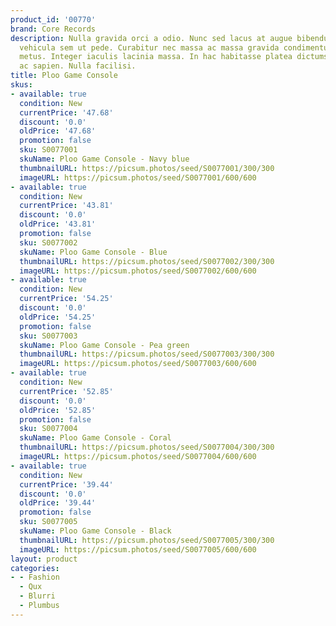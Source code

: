 ```yaml
---
product_id: '00770'
brand: Core Records
description: Nulla gravida orci a odio. Nunc sed lacus at augue bibendum dapibus.Aliquam
  vehicula sem ut pede. Curabitur nec massa ac massa gravida condimentum. Donec vitae
  metus. Integer iaculis lacinia massa. In hac habitasse platea dictumst. Curabitur
  ac sapien. Nulla facilisi.
title: Ploo Game Console
skus:
- available: true
  condition: New
  currentPrice: '47.68'
  discount: '0.0'
  oldPrice: '47.68'
  promotion: false
  sku: S0077001
  skuName: Ploo Game Console - Navy blue
  thumbnailURL: https://picsum.photos/seed/S0077001/300/300
  imageURL: https://picsum.photos/seed/S0077001/600/600
- available: true
  condition: New
  currentPrice: '43.81'
  discount: '0.0'
  oldPrice: '43.81'
  promotion: false
  sku: S0077002
  skuName: Ploo Game Console - Blue
  thumbnailURL: https://picsum.photos/seed/S0077002/300/300
  imageURL: https://picsum.photos/seed/S0077002/600/600
- available: true
  condition: New
  currentPrice: '54.25'
  discount: '0.0'
  oldPrice: '54.25'
  promotion: false
  sku: S0077003
  skuName: Ploo Game Console - Pea green
  thumbnailURL: https://picsum.photos/seed/S0077003/300/300
  imageURL: https://picsum.photos/seed/S0077003/600/600
- available: true
  condition: New
  currentPrice: '52.85'
  discount: '0.0'
  oldPrice: '52.85'
  promotion: false
  sku: S0077004
  skuName: Ploo Game Console - Coral
  thumbnailURL: https://picsum.photos/seed/S0077004/300/300
  imageURL: https://picsum.photos/seed/S0077004/600/600
- available: true
  condition: New
  currentPrice: '39.44'
  discount: '0.0'
  oldPrice: '39.44'
  promotion: false
  sku: S0077005
  skuName: Ploo Game Console - Black
  thumbnailURL: https://picsum.photos/seed/S0077005/300/300
  imageURL: https://picsum.photos/seed/S0077005/600/600
layout: product
categories:
- - Fashion
  - Qux
  - Blurri
  - Plumbus
---
```

